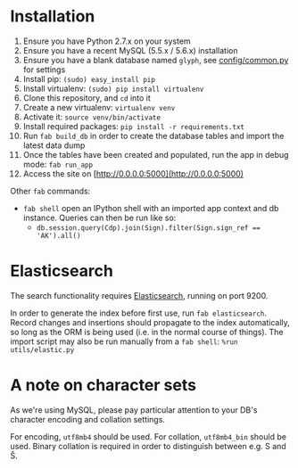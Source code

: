 # Installation
1. Ensure you have Python 2.7.x on your system
2. Ensure you have a recent MySQL (5.5.x / 5.6.x) installation
3. Ensure you have a blank database named `glyph`, see [config/common.py](config/common.py) for settings
4. Install pip: `(sudo) easy_install pip`
5. Install virtualenv: `(sudo) pip install virtualenv`
6. Clone this repository, and `cd` into it
7. Create a new virtualenv: `virtualenv venv`
8. Activate it: `source venv/bin/activate`
9. Install required packages: `pip install -r requirements.txt`
10. Run `fab build_db` in order to create the database tables and import the latest data dump
11. Once the tables have been created and populated, run the app in debug mode: `fab run_app`
12. Access the site on [http://0.0.0.0:5000](http://0.0.0.0:5000)

Other `fab` commands:

- `fab shell` open an IPython shell with an imported app context and db instance. Queries can then be run like so:
    - `db.session.query(Cdp).join(Sign).filter(Sign.sign_ref == 'AK').all()`

# Elasticsearch
The search functionality requires [Elasticsearch](http://www.elasticsearch.org/overview/), running on port 9200.  

In order to generate the index before first use, run `fab elasticsearch`. Record changes and insertions should propagate to the index automatically, so long as the ORM is being used (i.e. in the normal course of things). The import script may also be run manually from a `fab shell`: `%run utils/elastic.py`

# A note on character sets
As we're using MySQL, please pay particular attention to your DB's character encoding and collation settings.  

For encoding, `utf8mb4` should be used.
For collation, `utf8mb4_bin` should be used. Binary collation is required in order to distinguish between e.g. S and Š.
